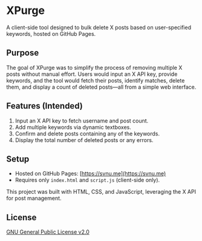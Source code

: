 # XPurge

A client-side tool designed to bulk delete X posts based on user-specified keywords, hosted on GitHub Pages.

## Purpose

The goal of XPurge was to simplify the process of removing multiple X posts without manual effort. Users would input an X API key, provide keywords, and the tool would fetch their posts, identify matches, delete them, and display a count of deleted posts—all from a simple web interface.

## Features (Intended)

1. Input an X API key to fetch username and post count.
2. Add multiple keywords via dynamic textboxes.
3. Confirm and delete posts containing any of the keywords.
4. Display the total number of deleted posts or any errors.

## Setup

- Hosted on GitHub Pages: [https://svnu.me](https://svnu.me)
- Requires only `index.html` and `script.js` (client-side only).

This project was built with HTML, CSS, and JavaScript, leveraging the X API for post management.

## License

[GNU General Public License v2.0](https://choosealicense.com/licenses/gpl-2.0/)
